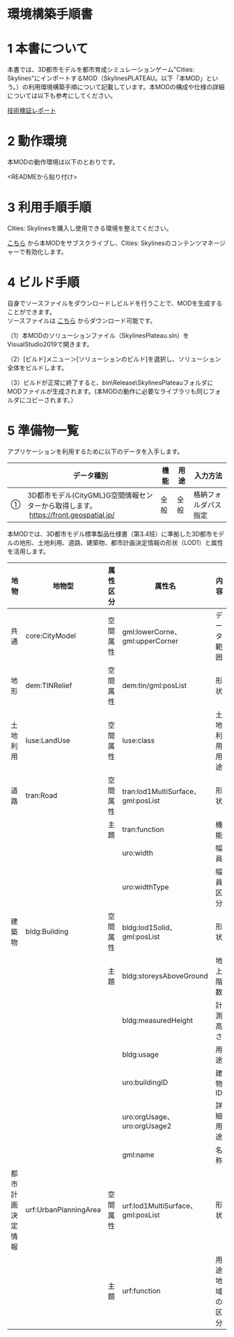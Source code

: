 # 環境構築手順書

# 1 本書について

本書では、3D都市モデルを都市育成シミュレーションゲーム"Cities: Skylines"にインポートするMOD（SkylinesPLATEAU。以下「本MOD」という。）の利用環境構築手順について記載しています。本MODの構成や仕様の詳細については以下も参考にしてください。

[技術検証レポート](https://****)

# 2 動作環境

本MODの動作環境は以下のとおりです。

<READMEから貼り付け>


# 3 利用手順手順

Cities: Skylinesを購入し使用できる環境を整えてください。

[こちら](https://****/)
から本MODをサブスクライブし、Cities: Skylinesのコンテンツマネージャーで有効化します。


# 4 ビルド手順

自身でソースファイルをダウンロードしビルドを行うことで、MODを生成することができます。\
ソースファイルは
[こちら](https://****)
からダウンロード可能です。

（1）本MODのソリューションファイル（SkylinesPlateau.sln）をVisualStudio2019で開きます。

（2）[ビルド]メニュー＞[ソリューションのビルド]を選択し、ソリューション全体をビルドします。

（3）ビルドが正常に終了すると、bin\\Release\SkylinesPlateauフォルダにMODファイルが生成されます。(本MODの動作に必要なライブラリも同じフォルダにコピーされます。）


# 5 準備物一覧

アプリケーションを利用するために以下のデータを入手します。

| | データ種別 | 機能                                                                                                                        | 用途                 | 入力方法           |
| ---------- | --------------------------------------------------------------------------------------------------------------------------- | -------------------- | ------------------ | ------------------------------------------------ |
| ①          | 3D都市モデル(CityGML)G空間情報センターから取得します。<br> https://front.geospatial.jp/                                         | 全般                 | 全般               | 格納フォルダパス指定                             |


本MODでは、3D都市モデル標準製品仕様書（第3.4班）に準拠した3D都市モデルの地形、土地利用、道路、建築物、都市計画決定情報の形状（LOD1）と属性を活用します。

| 地物       | 地物型            | 属性区分 | 属性名                                 | 内容                 |
| ---------- | --------------| --------- | --------------------------- | --------- | 
 |共通	  |core:CityModel  |空間属性  |gml:lowerCorne、gml:upperCorner  |データ範囲 |
 |地形  |dem:TINRelief		 |空間属性  |dem:tin/gml:posList							 |形状 |
 |土地利用  |luse:LandUse  |空間属性  |luse:class								 |土地利用用途 |
 |道路  |tran:Road			  |空間属性  |tran:lod1MultiSurface、gml:posList  |形状 |
  |			 |								|主題		  |tran:function										 |機能 |
  |			 |								|			  |uro:width											|幅員 |
  |			|							|					 |uro:widthType								|幅員区分 |
 |建築物  |bldg:Building  |空間属性	 |bldg:lod1Solid、gml:posList				 |形状 |
  |			 |							|主題			  |bldg:storeysAboveGround				|地上階数 |
  |			|						 |					 |bldg:measuredHeight						  |計測高さ |
  |			|						 |					 |bldg:usage													 |用途 |
  |			|						 |					 |uro:buildingID										  |建物ID |
  |			|						 |					 |uro:orgUsage、uro:orgUsage2 			|詳細用途 |
  |			|						 |					 |gml:name											  |名称 |
 |都市計画決定情報  |urf:UrbanPlanningArea  |空間属性  |urf:lod1MultiSurface、gml:posList  |形状 |
  |			|						 |	主題			  |urf:function										 |用途地域の区分 |
